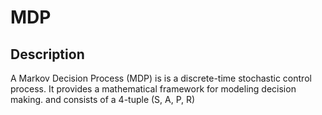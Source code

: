 # MDP

## Description

A Markov Decision Process (MDP) is is a discrete-time stochastic control process. It provides a mathematical framework for modeling decision making.
and consists of a 4-tuple (S, A, P, R)
